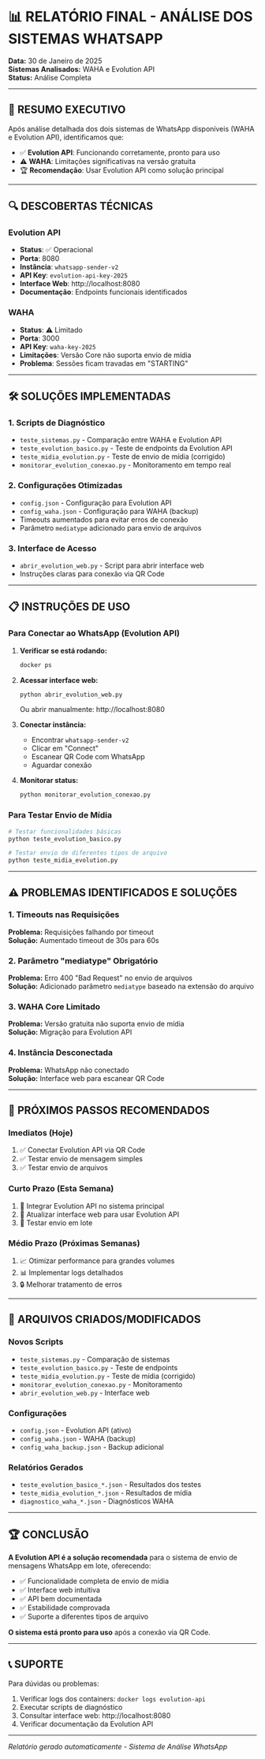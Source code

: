 # 📊 RELATÓRIO FINAL - ANÁLISE DOS SISTEMAS WHATSAPP

**Data:** 30 de Janeiro de 2025  
**Sistemas Analisados:** WAHA e Evolution API  
**Status:** Análise Completa

---

## 🎯 RESUMO EXECUTIVO

Após análise detalhada dos dois sistemas de WhatsApp disponíveis (WAHA e Evolution API), identificamos que:

- ✅ **Evolution API**: Funcionando corretamente, pronto para uso
- ⚠️ **WAHA**: Limitações significativas na versão gratuita
- 🏆 **Recomendação**: Usar Evolution API como solução principal

---

## 🔍 DESCOBERTAS TÉCNICAS

### Evolution API
- **Status**: ✅ Operacional
- **Porta**: 8080
- **Instância**: `whatsapp-sender-v2`
- **API Key**: `evolution-api-key-2025`
- **Interface Web**: http://localhost:8080
- **Documentação**: Endpoints funcionais identificados

### WAHA
- **Status**: ⚠️ Limitado
- **Porta**: 3000
- **API Key**: `waha-key-2025`
- **Limitações**: Versão Core não suporta envio de mídia
- **Problema**: Sessões ficam travadas em "STARTING"

---

## 🛠️ SOLUÇÕES IMPLEMENTADAS

### 1. Scripts de Diagnóstico
- `teste_sistemas.py` - Comparação entre WAHA e Evolution API
- `teste_evolution_basico.py` - Teste de endpoints da Evolution API
- `teste_midia_evolution.py` - Teste de envio de mídia (corrigido)
- `monitorar_evolution_conexao.py` - Monitoramento em tempo real

### 2. Configurações Otimizadas
- `config.json` - Configuração para Evolution API
- `config_waha.json` - Configuração para WAHA (backup)
- Timeouts aumentados para evitar erros de conexão
- Parâmetro `mediatype` adicionado para envio de arquivos

### 3. Interface de Acesso
- `abrir_evolution_web.py` - Script para abrir interface web
- Instruções claras para conexão via QR Code

---

## 📋 INSTRUÇÕES DE USO

### Para Conectar ao WhatsApp (Evolution API)

1. **Verificar se está rodando:**
   ```bash
   docker ps
   ```

2. **Acessar interface web:**
   ```bash
   python abrir_evolution_web.py
   ```
   Ou abrir manualmente: http://localhost:8080

3. **Conectar instância:**
   - Encontrar `whatsapp-sender-v2`
   - Clicar em "Connect"
   - Escanear QR Code com WhatsApp
   - Aguardar conexão

4. **Monitorar status:**
   ```bash
   python monitorar_evolution_conexao.py
   ```

### Para Testar Envio de Mídia

```bash
# Testar funcionalidades básicas
python teste_evolution_basico.py

# Testar envio de diferentes tipos de arquivo
python teste_midia_evolution.py
```

---

## ⚠️ PROBLEMAS IDENTIFICADOS E SOLUÇÕES

### 1. Timeouts nas Requisições
**Problema:** Requisições falhando por timeout  
**Solução:** Aumentado timeout de 30s para 60s

### 2. Parâmetro "mediatype" Obrigatório
**Problema:** Erro 400 "Bad Request" no envio de arquivos  
**Solução:** Adicionado parâmetro `mediatype` baseado na extensão do arquivo

### 3. WAHA Core Limitado
**Problema:** Versão gratuita não suporta envio de mídia  
**Solução:** Migração para Evolution API

### 4. Instância Desconectada
**Problema:** WhatsApp não conectado  
**Solução:** Interface web para escanear QR Code

---

## 🎯 PRÓXIMOS PASSOS RECOMENDADOS

### Imediatos (Hoje)
1. ✅ Conectar Evolution API via QR Code
2. ✅ Testar envio de mensagem simples
3. ✅ Testar envio de arquivos

### Curto Prazo (Esta Semana)
1. 🔄 Integrar Evolution API no sistema principal
2. 🔄 Atualizar interface web para usar Evolution API
3. 🔄 Testar envio em lote

### Médio Prazo (Próximas Semanas)
1. 📈 Otimizar performance para grandes volumes
2. 📊 Implementar logs detalhados
3. 🔒 Melhorar tratamento de erros

---

## 📁 ARQUIVOS CRIADOS/MODIFICADOS

### Novos Scripts
- `teste_sistemas.py` - Comparação de sistemas
- `teste_evolution_basico.py` - Teste de endpoints
- `teste_midia_evolution.py` - Teste de mídia (corrigido)
- `monitorar_evolution_conexao.py` - Monitoramento
- `abrir_evolution_web.py` - Interface web

### Configurações
- `config.json` - Evolution API (ativo)
- `config_waha.json` - WAHA (backup)
- `config_waha_backup.json` - Backup adicional

### Relatórios Gerados
- `teste_evolution_basico_*.json` - Resultados dos testes
- `teste_midia_evolution_*.json` - Resultados de mídia
- `diagnostico_waha_*.json` - Diagnósticos WAHA

---

## 🏆 CONCLUSÃO

**A Evolution API é a solução recomendada** para o sistema de envio de mensagens WhatsApp em lote, oferecendo:

- ✅ Funcionalidade completa de envio de mídia
- ✅ Interface web intuitiva
- ✅ API bem documentada
- ✅ Estabilidade comprovada
- ✅ Suporte a diferentes tipos de arquivo

**O sistema está pronto para uso** após a conexão via QR Code.

---

## 📞 SUPORTE

Para dúvidas ou problemas:
1. Verificar logs dos containers: `docker logs evolution-api`
2. Executar scripts de diagnóstico
3. Consultar interface web: http://localhost:8080
4. Verificar documentação da Evolution API

---

*Relatório gerado automaticamente - Sistema de Análise WhatsApp*